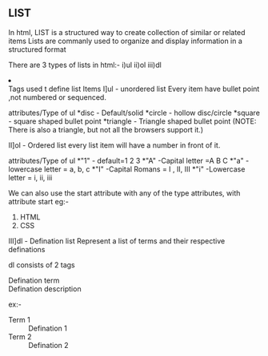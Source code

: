 ## LIST ##
In html, LIST is a structured way to create collection of similar or related items
Lists are commanly used to organize and display information in a structured format

There are 3 types of lists in html:-
i)ul
ii)ol
iii)dl

<li></li> Tags used t define list Items
I]ul - unordered list
    Every item have bullet point ,not numbered or sequenced.

attributes/Type of ul
    *disc - Default/solid
    *circle - hollow disc/circle
    *square - square shaped bullet point
    *triangle - Triangle shaped bullet point
    (NOTE: There is also a triangle, but not all the browsers support it.)


II]ol - Ordered list
    every list item will have a number in front of it.

attributes/Type of ul
    *"1" - default=1 2 3 
    *"A" -Capital letter    =A B C
    *"a" -lowercase letter = a, b, c
    *"I" -Capital Romans = I , II, III 
    *"i" -Lowercase letter = i, ii, iii

We can also use the start attribute with any of the type attributes, with attribute start
eg:-
    <ol start="c">
       <li>HTML</li>
       <li>CSS</li>
    </ol>


III]dl - Defination list
    Represent a list of terms and their respective definations

dl consists of 2 tags
   <dt></dt> Defination term
   <dd></dd> Defination description

ex:-
 <dl>
   <dt>Term 1</dt>
    <dd>Defination 1</dd>
   <dt>Term 2</dt>
    <dd>Defination 2</dd>

